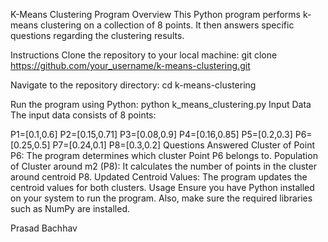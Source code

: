 K-Means Clustering Program
Overview
This Python program performs k-means clustering on a collection of 8 points. It then answers specific questions regarding the clustering results.

Instructions
Clone the repository to your local machine:
git clone https://github.com/your_username/k-means-clustering.git 

Navigate to the repository directory:
cd k-means-clustering


Run the program using Python:
python k_means_clustering.py
Input Data
The input data consists of 8 points:

P1=[0.1,0.6]
P2=[0.15,0.71]
P3=[0.08,0.9]
P4=[0.16,0.85]
P5=[0.2,0.3]
P6=[0.25,0.5]
P7=[0.24,0.1]
P8=[0.3,0.2]
Questions Answered
Cluster of Point P6: The program determines which cluster Point P6 belongs to.
Population of Cluster around m2 (P8): It calculates the number of points in the cluster around centroid P8.
Updated Centroid Values: The program updates the centroid values for both clusters.
Usage
Ensure you have Python installed on your system to run the program. Also, make sure the required libraries such as NumPy are installed.


Prasad Bachhav